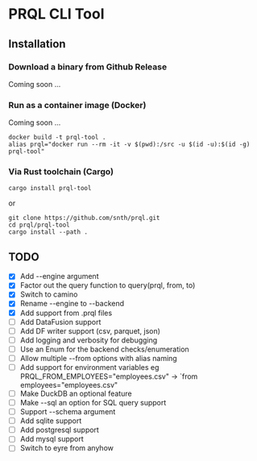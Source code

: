 # PRQL CLI Tool

## Installation

### Download a binary from Github Release

Coming soon ...

### Run as a container image (Docker)

Coming soon ...

    docker build -t prql-tool .
    alias prql="docker run --rm -it -v $(pwd):/src -u $(id -u):$(id -g) prql-tool"

### Via Rust toolchain (Cargo)

    cargo install prql-tool

or

    git clone https://github.com/snth/prql.git
    cd prql/prql-tool
    cargo install --path .

## TODO

* [x] Add --engine argument
* [x] Factor out the query function to query(prql, from, to)
* [x] Switch to camino
* [x] Rename --engine to --backend
* [x] Add support from .prql files
* [ ] Add DataFusion support
* [ ] Add DF writer support (csv, parquet, json)
* [ ] Add logging and verbosity for debugging
* [ ] Use an Enum for the backend checks/enumeration
* [ ] Allow multiple --from options with alias naming
* [ ] Add support for environment variables eg PRQL_FROM_EMPLOYEES="employees.csv" -> `from employees="employees.csv"
* [ ] Make DuckDB an optional feature
* [ ] Make --sql an option for SQL query support
* [ ] Support --schema argument
* [ ] Add sqlite support
* [ ] Add postgresql support
* [ ] Add mysql support
* [ ] Switch to eyre from anyhow
